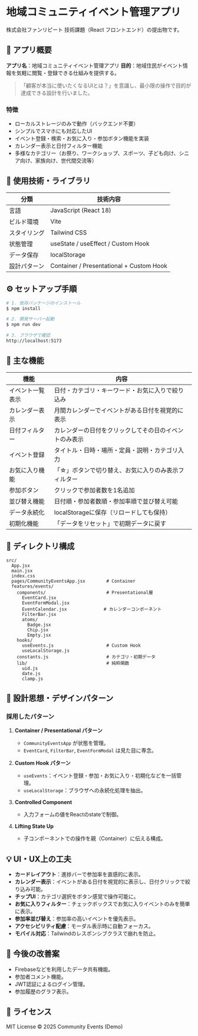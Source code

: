 # 地域コミュニティイベント管理アプリ

株式会社ファンリピート 技術課題（React フロントエンド）の提出物です。

## 🌟 アプリ概要

**アプリ名**：地域コミュニティイベント管理アプリ
**目的**：地域住民がイベント情報を気軽に閲覧・登録できる仕組みを提供する。

> 「顧客が本当に使いたくなるUIとは？」を意識し、最小限の操作で目的が達成できる設計を行いました。

### 特徴

* ローカルストレージのみで動作（バックエンド不要）
* シンプルでスマホにも対応したUI
* イベント登録・検索・お気に入り・参加ボタン機能を実装
* カレンダー表示と日付フィルター機能
* 多様なカテゴリー（お祭り、ワークショップ、スポーツ、子ども向け、シニア向け、家族向け、世代間交流等）

## 🧱 使用技術・ライブラリ

| 分類     | 技術内容                                     |
| ------ | ---------------------------------------- |
| 言語     | JavaScript (React 18)                    |
| ビルド環境  | Vite                                     |
| スタイリング | Tailwind CSS                             |
| 状態管理   | useState / useEffect / Custom Hook       |
| データ保存  | localStorage                             |
| 設計パターン | Container / Presentational + Custom Hook |

## ⚙️ セットアップ手順

```bash
# 1. 依存パッケージのインストール
$ npm install

# 2. 開発サーバー起動
$ npm run dev

# 3. ブラウザで確認
http://localhost:5173
```

## 🧠 主な機能

| 機能       | 内容                         |
| -------- | -------------------------- |
| イベント一覧表示 | 日付・カテゴリ・キーワード・お気に入りで絞り込み         |
| カレンダー表示 | 月間カレンダーでイベントがある日付を視覚的に表示 |
| 日付フィルター | カレンダーの日付をクリックしてその日のイベントのみ表示 |
| イベント登録   | タイトル・日時・場所・定員・説明・カテゴリ入力    |
| お気に入り機能 | 「☆」ボタンで切り替え、お気に入りのみ表示フィルター |
| 参加ボタン    | クリックで参加者数を1名追加             |
| 並び替え機能 | 日付順・参加者数順・参加率順で並び替え可能 |
| データ永続化   | localStorageに保存（リロードしても保持） |
| 初期化機能    | 「データをリセット」で初期データに戻す        |

## 📂 ディレクトリ構成

```
src/
  App.jsx
  main.jsx
  index.css
  pages/CommunityEventsApp.jsx        # Container
  features/events/
    components/                       # Presentational層
      EventCard.jsx
      EventFormModal.jsx
      EventCalendar.jsx              # カレンダーコンポーネント
      FilterBar.jsx
      atoms/
        Badge.jsx
        Chip.jsx
        Empty.jsx
    hooks/
      useEvents.js                    # Custom Hook
      useLocalStorage.js
    constants.js                      # カテゴリ・初期データ
    lib/                              # 純粋関数
      uid.js
      date.js
      clamp.js
```

## 🧩 設計思想・デザインパターン

### 採用したパターン

1. **Container / Presentational パターン**
   * `CommunityEventsApp` が状態を管理。
   * `EventCard`, `FilterBar`, `EventFormModal` は見た目に専念。

2. **Custom Hook パターン**
   * `useEvents`：イベント登録・参加・お気に入り・初期化などを一括管理。
   * `useLocalStorage`：ブラウザへの永続化処理を抽出。

3. **Controlled Component**
   * 入力フォームの値をReactのstateで制御。

4. **Lifting State Up**
   * 子コンポーネントでの操作を親（Container）に伝える構成。

## 💡 UI・UX上の工夫

* **カードレイアウト**：進捗バーで参加率を直感的に表示。
* **カレンダー表示**：イベントがある日付を視覚的に表示し、日付クリックで絞り込み可能。
* **チップUI**：カテゴリ選択をボタン感覚で操作可能に。
* **お気に入りフィルター**：チェックボックスでお気に入りイベントのみを簡単に表示。
* **参加率並び替え**：参加率の高いイベントを優先表示。
* **アクセシビリティ配慮**：モーダル表示時に自動フォーカス。
* **モバイル対応**：Tailwindのレスポンシブクラスで崩れを防止。

## 🚀 今後の改善案

* Firebaseなどを利用したデータ共有機能。
* 参加者コメント機能。
* JWT認証によるログイン管理。
* 参加履歴のグラフ表示。

## 🏁 ライセンス

MIT License
© 2025 Community Events (Demo)
